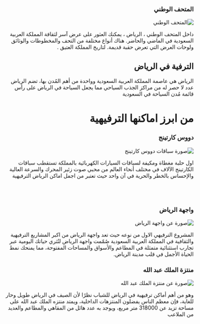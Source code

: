 <!DOCTYPE HTML>
<html lang="ar" dir="rtl">
  <head>
    <meta charset="utf-8">
    <title> قلب المملكة العربية السعودية </title>
  </head>


  <body>

<h3> المتحف الوطني  </h3>

<img src="قصر.jpg" alt="المتحف الوطني">
<p>
داخل المتحف الوطني ، الرياض ، يمكنك العثور على عرض آسر لثقافة
المملكة العربية السعودية في الماضي والحاضر. هناك أنواع مختلفة من
التحف والمخطوطات والوثائق ولوحات العرض التي تعرض حقبة قديمة.
لتاريخ المملكة العتيق .

</p> <!-- From webside http://nationalmuseum.org.sa/introduction_ar.aspx -- >

<br>

<h3> الدرعيةالتاريخية  </h3>

<img src= "مصمك.jpg" alt="صورة عن الدرعية ">
<p>
مرحبًا بكم في الدرعية، مهدُ الدولة السعودية الأولى وملتقى قوافل
والتجار وحاضنُ لأكبر مشاريع إحياء التراث في المملكة
تقع الدرعية على أطراف الرياض وضفاف وادي حنيفة، وتمتاز بطرازها المعماريّ الأثريّ وجدرانها الطينية المقوسة
ليخلّدها التاريخ كأحد أهم محاضنِ الثقافة والتجارة في المملكة. ومن أبرز
معالمها حي الطريف والذي يحوي أهم قلاعها ومبانيها بالإضافة إلى كونه منطقة حكم الدولة السعودية الأولى عندما أعلنتها عام 1745 عاصمةً للبلاد
لتضع حجر الأساس لبزوغ فجر المملكة العربية السعودية.
سقطت الدرعية أواخر عام 1818 وخلفتها مدينة الرياض كعاصمةٍ للبلاد، لتدخل الدرعية التاريخ كأحد أهم معالم المملكة التراثية المعترف بها في اليونسكو
عام 2010، ولا تزال اليوم حاضناً لأهم المشاريع التنموية الساعية لإحياء إرثها وبعث رونقها التاريخي للحياة.

</p> <!-- From webside http://nationalmuseum.org.sa/introduction_ar.aspx -->
 <h2>  الترفية في الرياض </h2>
 <p>  الرياض هي عاصمة المملكة العربية السعودية وواحدة من أهم المُدن بها، تضم الرياض عدد لا حصر له من مراكز الجذب السياحي مما يجعل السياحة في الرياض على رأس قائمة مُدن السياحة في السعودية
 </p>
 <h1>  من ابرز اماكنها الترفيهية  </h1>
 <h3> دووس كارتينج   </h3>
 <img src= " https://pbs.twimg.com/media/EceikehXgAA_mVl.jpg" alt="صورة سباقات دووس كارتينج  ">
 <p>
 اول حلبة مغطاة ومكيفة لسباقات السيارات الكهربائية بالمملكة
 تستقطب سباقات الكارتينج الآلاف في مختلف أنحاء العالم من محبي صوت زئير المحرك والسرعة العالية والإحساس بالخطر والحرية في آن واحد حيث تعتبر من اجمل اماكن الرياض الترفيهية
 </p>
 <br>
 <br>
 <h3> واجهة الرياض  </h3>
  <img src= "https://cdn.al-ain.com/lg/images/2020/1/13/154-004939-riyadh-facade-visitors-book-fair-saudi-capital-2.jpeg " alt="  صورة عن واجهة الرياض  ">
 <p>


 المشروع الترفيهي الاول من نوعه حيث تعد واجهة الرياض من اكبر المشاريع الترفيهية والثقافية في المملكة العربية السعودية
 صُمّمت واجهة الرياض لتُثري حياتك اليومية عبر تجارب استثنائية متمثلة في المطاعم والأسواق والمساحات المفتوحة، مما يمنحك نمط الحياة الأجمل في قلب مدينة الرياض.
 </p>
<h3> منتزة الملك عبد الله  </h3>
<img src= "https://www.alyaum.com/uploads/imported_images/media/article/sg52_zn1HYvw.jpg " alt="  صورة عن منتزة الملك عبد الله   ">
<p>
  وهو من أهم أماكن ترفيهية في الرياض للشباب نظرًا لأن الصيف في الرياض طويل وحار للغاية، فإن معظم الناس يفضلون المنتزهات الداخلية، ويمتد منتزه الملك عبد الله على مساحة تزيد عن 318000 متر مربع، ويوجد به عدد هائل من المقاهي والمطاعم والعديد من الملاعب

</p>
<!-- read more on webside https://sotor.com/%D8%A3%D9%85%D8%A7%D9%83%D9%86-%D8%AA%D8%B1%D9%81%D9%8A%D9%87%D9%8A%D8%A9-%D9%81%D9%8A-%D8%A7%D9%84%D8%B1%D9%8A%D8%A7%D8%B6-%D9%84%D9%84%D8%B4%D8%A8%D8%A7%D8%A8/ -->



  </body>
</html>
